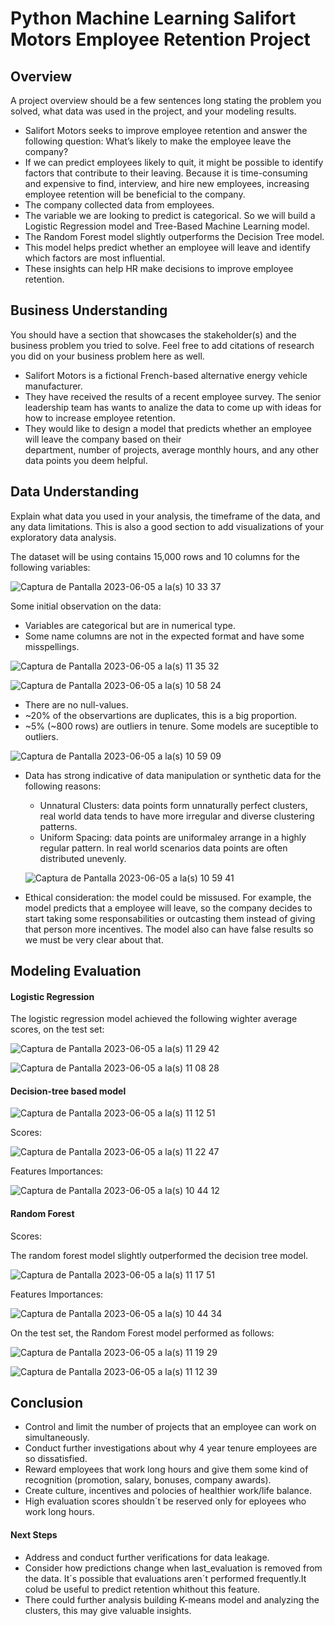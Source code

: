 # Python Machine Learning Salifort Motors Employee Retention Project

## Overview
A project overview should be a few sentences long stating the problem you solved, what data was used in the project, 
and your modeling results.

- Salifort Motors seeks to improve employee retention and answer the following question:
What’s likely to make the employee leave the company?
- If we can predict employees likely to quit, it might be possible to identify factors that contribute to their leaving. Because it is time-consuming and expensive to find, interview, and hire new employees, increasing employee retention will be beneficial to the company.
- The company collected data from employees.
- The variable we are looking to predict is categorical. So we will build a Logistic Regression model and Tree-Based Machine Learning model.
- The Random Forest model slightly outperforms the Decision Tree model.
- This model helps predict whether an employee will leave and identify which factors are most influential. 
- These insights can help HR make decisions to improve employee retention.


## Business Understanding
You should have a section that showcases the stakeholder(s) and the business problem you tried to solve. 
Feel free to add citations of research you did on your business problem here as well. 

- Salifort Motors is a fictional French-based alternative energy vehicle manufacturer.
- They have received the results of a recent employee survey. The senior leadership team has wants to analize the data 
to come up with ideas for how to increase employee retention. 
- They would like to design a model that predicts whether an employee will leave the company based on their  
department, number of projects, average monthly hours, and any other data points you deem helpful.

## Data Understanding
Explain what data you used in your analysis, the timeframe of the data, and any data limitations. 
This is also a good section to add visualizations of your exploratory data analysis. 

The dataset will be using contains 15,000 rows and 10 columns for the following variables:

![Captura de Pantalla 2023-06-05 a la(s) 10 33 37](https://github.com/maxcruzq/Python_ML_Salifort_Motors_Employee_Retention_Project/assets/132103792/74fe6e6f-d2f7-4b8b-83d9-55826deaa0a4)


Some initial observation on the data: 
- Variables are categorical but are in numerical type. 
- Some name columns are not in the expected format and have some misspellings. 

![Captura de Pantalla 2023-06-05 a la(s) 11 35 32](https://github.com/maxcruzq/Python_ML_Salifort_Motors_Employee_Retention_Project/assets/132103792/cc68935d-a49a-442c-b65a-ba035dd7edf4)


![Captura de Pantalla 2023-06-05 a la(s) 10 58 24](https://github.com/maxcruzq/Python_ML_Salifort_Motors_Employee_Retention_Project/assets/132103792/93b8fc0a-b50c-4a09-adea-45c2c2038b36)


- There are no null-values. 
- ~20% of the observartions are duplicates, this is a big proportion. 
- ~5% (~800 rows) are outliers in tenure. Some models are suceptible to outliers.

![Captura de Pantalla 2023-06-05 a la(s) 10 59 09](https://github.com/maxcruzq/Python_ML_Salifort_Motors_Employee_Retention_Project/assets/132103792/e25bbdc5-99b2-41dd-ba86-4069afdccb6f)


- Data has strong indicative of data manipulation or synthetic data for the following reasons:
  - Unnatural Clusters: data points form unnaturally perfect clusters, real world data tends to have more irregular and diverse clustering patterns.
  - Uniform Spacing: data points are uniformaley arrange in a highly regular pattern. In real world scenarios data points are often distributed unevenly.
  
  ![Captura de Pantalla 2023-06-05 a la(s) 10 59 41](https://github.com/maxcruzq/Python_ML_Salifort_Motors_Employee_Retention_Project/assets/132103792/85125c68-240d-4ef2-ba1b-c3c4795e7b2e)

  
  
- Ethical consideration: the model could be missused. For example, the model predicts that a employee will leave, so the company decides to start taking some responsabilities or outcasting them instead of giving that person more incentives. The model also can have false results so we must be very clear about that.

## Modeling Evaluation

#### Logistic Regression

The logistic regression model achieved the following wighter average scores, on the test set:


![Captura de Pantalla 2023-06-05 a la(s) 11 29 42](https://github.com/maxcruzq/Python_ML_Salifort_Motors_Employee_Retention_Project/assets/132103792/6d8dc0a3-fc67-4788-976b-1fc21b750092)



![Captura de Pantalla 2023-06-05 a la(s) 11 08 28](https://github.com/maxcruzq/Python_ML_Salifort_Motors_Employee_Retention_Project/assets/132103792/8c49009e-8fa3-49de-af30-b3f0f0fc6b8c)




#### Decision-tree based model


![Captura de Pantalla 2023-06-05 a la(s) 11 12 51](https://github.com/maxcruzq/Python_ML_Salifort_Motors_Employee_Retention_Project/assets/132103792/1c2eb484-2f1f-45b5-97e3-0828ee9183d6)



Scores:

![Captura de Pantalla 2023-06-05 a la(s) 11 22 47](https://github.com/maxcruzq/Python_ML_Salifort_Motors_Employee_Retention_Project/assets/132103792/6f34e88d-df0d-4f79-807a-8b90f4bf870b)


Features Importances:

![Captura de Pantalla 2023-06-05 a la(s) 10 44 12](https://github.com/maxcruzq/Python_ML_Salifort_Motors_Employee_Retention_Project/assets/132103792/ac2e6ddf-eaa0-4965-9eae-598bb29e0a1f)



#### Random Forest

Scores:

The random forest model slightly outperformed the decision tree model.

![Captura de Pantalla 2023-06-05 a la(s) 11 17 51](https://github.com/maxcruzq/Python_ML_Salifort_Motors_Employee_Retention_Project/assets/132103792/d5020733-d984-4aa4-ab5c-3a3add0a077b)


Features Importances:

![Captura de Pantalla 2023-06-05 a la(s) 10 44 34](https://github.com/maxcruzq/Python_ML_Salifort_Motors_Employee_Retention_Project/assets/132103792/e90d0ddd-6f6c-41e5-baf6-0f5b32782afd)



On the test set, the Random Forest model performed as follows:

![Captura de Pantalla 2023-06-05 a la(s) 11 19 29](https://github.com/maxcruzq/Python_ML_Salifort_Motors_Employee_Retention_Project/assets/132103792/32ef5f3a-9f6c-43c3-8cb9-dbb8f83cb891)

![Captura de Pantalla 2023-06-05 a la(s) 11 12 39](https://github.com/maxcruzq/Python_ML_Salifort_Motors_Employee_Retention_Project/assets/132103792/9ff0ef38-19c6-455d-bd36-76dc4ec1a2eb)

## Conclusion

- Control and limit the number of projects that an employee can work on simultaneously.
- Conduct further investigations about why 4 year tenure employees are so dissatisfied.
- Reward employees that work long hours and give them some kind of recognition (promotion, salary, bonuses, company awards).
- Create  culture, incentives and polocies of healthier work/life balance.
- High evaluation scores shouldn´t be reserved only for eployees who work long hours.

#### Next Steps
- Address and conduct further verifications for data leakage.
- Consider how predictions change when last_evaluation is removed from the data. It´s possible that evaluations aren´t performed frequently.It colud be 
useful to predict retention whithout this feature.
- There could further analysis building K-means model and analyzing the clusters, this may give valuable insights.

